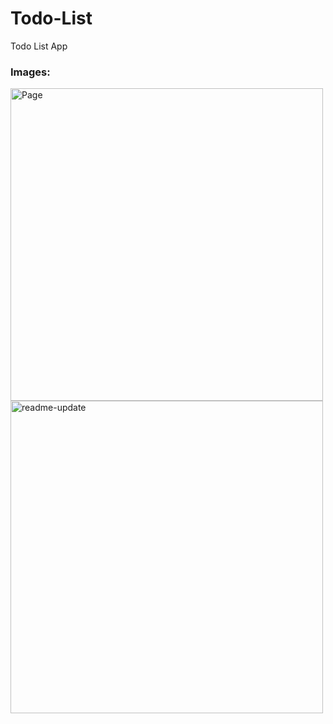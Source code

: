 # Todo-List
Todo List App
### Images:
<div>
  <img src="https://github.com/Abdullah-Abudan/Todo-List/assets/92273202/f14fa683-9de9-4c0b-ba5d-d90c9e28819a" alt="Page" height="500" />
  <img src="https://github.com/Abdullah-Abudan/Todo-List/assets/92273202/d2814bbf-ddef-4976-9704-921e0f087332" alt="readme-update" height="500" />
</div>